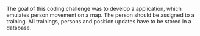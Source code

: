 The goal of this coding challenge was to develop a application, which emulates person movement on a map. The person should be assigned to a training. All trainings, persons and position updates have to be stored in a database.
